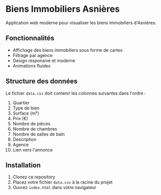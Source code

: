# Biens Immobiliers Asnières

Application web moderne pour visualiser les biens immobiliers d'Asnières.

## Fonctionnalités

- Affichage des biens immobiliers sous forme de cartes
- Filtrage par agence
- Design responsive et moderne
- Animations fluides

## Structure des données

Le fichier `data.csv` doit contenir les colonnes suivantes dans l'ordre :
1. Quartier
2. Type de bien
3. Surface (m²)
4. Prix (€)
5. Nombre de pièces
6. Nombre de chambres
7. Nombre de salles de bain
8. Description
9. Agence
10. Lien vers l'annonce

## Installation

1. Clonez ce repository
2. Placez votre fichier `data.csv` à la racine du projet
3. Ouvrez `index.html` dans votre navigateur 